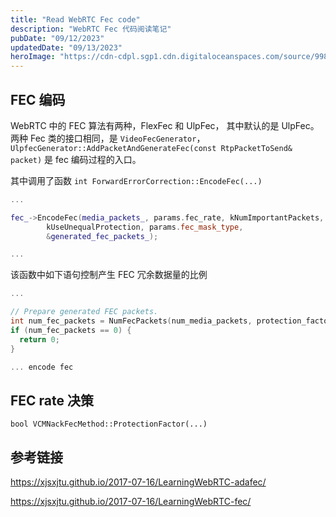 ```yaml
---
title: "Read WebRTC Fec code"
description: "WebRTC Fec 代码阅读笔记"
pubDate: "09/12/2023"
updatedDate: "09/13/2023"
heroImage: "https://cdn-cdpl.sgp1.cdn.digitaloceanspaces.com/source/998b78e349061b4971c0a2b0e8d6be41/webrtc.png"
---
```


## FEC 编码

WebRTC 中的 FEC 算法有两种，FlexFec 和 UlpFec，
其中默认的是 UlpFec。
两种 Fec 类的接口相同，是 `VideoFecGenerator`，
`UlpfecGenerator::AddPacketAndGenerateFec(const RtpPacketToSend& packet)` 是 fec 编码过程的入口。

其中调用了函数 `int ForwardErrorCorrection::EncodeFec(...)`
```cpp
...

fec_->EncodeFec(media_packets_, params.fec_rate, kNumImportantPackets,
        kUseUnequalProtection, params.fec_mask_type,
        &generated_fec_packets_);

...
```

该函数中如下语句控制产生 FEC 冗余数据量的比例

```cpp
...

// Prepare generated FEC packets.
int num_fec_packets = NumFecPackets(num_media_packets, protection_factor);
if (num_fec_packets == 0) {
  return 0;
}

... encode fec
```

## FEC rate 决策

`bool VCMNackFecMethod::ProtectionFactor(...)`

## 参考链接

https://xjsxjtu.github.io/2017-07-16/LearningWebRTC-adafec/

https://xjsxjtu.github.io/2017-07-16/LearningWebRTC-fec/

